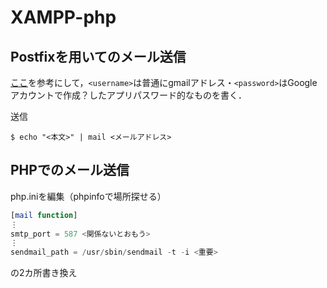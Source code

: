# XAMPP-php

## Postfixを用いてのメール送信

[ここ](https://blog.ymyzk.com/2017/06/postfix-smarthost-gmail/)を参考にして，`<username>`は普通にgmailアドレス・`<password>`はGoogleアカウントで作成？したアプリパスワード的なものを書く．

送信
```
$ echo "<本文>" | mail <メールアドレス>
```

## PHPでのメール送信

php.iniを編集（phpinfoで場所探せる）

```php
[mail function]
⋮
smtp_port = 587 <関係ないとおもう>
⋮
sendmail_path = /usr/sbin/sendmail -t -i <重要>
```

の2カ所書き換え
